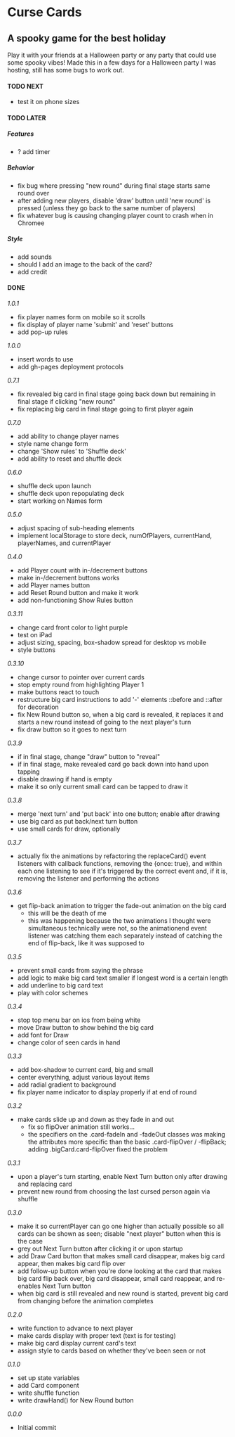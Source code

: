 # Curse Cards

## A spooky game for the best holiday

Play it with your friends at a Halloween party or any party that could use some spooky vibes! Made this in a few days for a Halloween party I was hosting, still has some bugs to work out.

#### TODO NEXT

- test it on phone sizes

#### TODO LATER

##### Features

- ? add timer

##### Behavior

- fix bug where pressing "new round" during final stage starts same round over
- after adding new players, disable 'draw' button until 'new round' is pressed (unless they go back to the same number of players)
- fix whatever bug is causing changing player count to crash when in Chromee

##### Style

- add sounds
- should I add an image to the back of the card?
- add credit

#### DONE

_1.0.1_

- fix player names form on mobile so it scrolls
- fix display of player name 'submit' and 'reset' buttons
- add pop-up rules

_1.0.0_

- insert words to use
- add gh-pages deployment protocols

_0.7.1_

- fix revealed big card in final stage going back down but remaining in final stage if clicking "new round"
- fix replacing big card in final stage going to first player again

_0.7.0_

- add ability to change player names
- style name change form
- change 'Show rules' to 'Shuffle deck'
- add ability to reset and shuffle deck

_0.6.0_

- shuffle deck upon launch
- shuffle deck upon repopulating deck
- start working on Names form

_0.5.0_

- adjust spacing of sub-heading elements
- implement localStorage to store deck, numOfPlayers, currentHand, playerNames, and currentPlayer

_0.4.0_

- add Player count with in-/decrement buttons
- make in-/decrement buttons works
- add Player names button
- add Reset Round button and make it work
- add non-functioning Show Rules button

_0.3.11_

- change card front color to light purple
- test on iPad
- adjust sizing, spacing, box-shadow spread for desktop vs mobile
- style buttons

_0.3.10_

- change cursor to pointer over current cards
- stop empty round from highlighting Player 1
- make buttons react to touch
- restructure big card instructions to add '-' elements ::before and ::after for decoration
- fix New Round button so, when a big card is revealed, it replaces it and starts a new round instead of going to the next player's turn
- fix draw button so it goes to next turn

_0.3.9_

- if in final stage, change "draw" button to "reveal"
- if in final stage, make revealed card go back down into hand upon tapping
- disable drawing if hand is empty
- make it so only current small card can be tapped to draw it

_0.3.8_

- merge 'next turn' and 'put back' into one button; enable after drawing
- use big card as put back/next turn button
- use small cards for draw, optionally

_0.3.7_

- actually fix the animations by refactoring the replaceCard() event listeners with callback functions, removing the {once: true}, and within each one listening to see if it's triggered by the correct event and, if it is, removing the listener and performing the actions

_0.3.6_

- get flip-back animation to trigger the fade-out animation on the big card
  - this will be the death of me
  - this was happening because the two animations I thought were simultaneous technically were not, so the animationend event listener was catching them each separately instead of catching the end of flip-back, like it was supposed to

_0.3.5_

- prevent small cards from saying the phrase
- add logic to make big card text smaller if longest word is a certain length
- add underline to big card text
- play with color schemes

_0.3.4_

- stop top menu bar on ios from being white
- move Draw button to show behind the big card
- add font for Draw
- change color of seen cards in hand

_0.3.3_

- add box-shadow to current card, big and small
- center everything, adjust various layout items
- add radial gradient to background
- fix player name indicator to display properly if at end of round

_0.3.2_

- make cards slide up and down as they fade in and out
  - fix so flipOver animation still works...
  - the specifiers on the .card-fadeIn and -fadeOut classes was making the attributes more specific than the basic .card-flipOver / -flipBack; adding .bigCard.card-flipOver fixed the problem

_0.3.1_

- upon a player's turn starting, enable Next Turn button only after drawing and replacing card
- prevent new round from choosing the last cursed person again via shuffle

_0.3.0_

- make it so currentPlayer can go one higher than actually possible so all cards can be shown as seen; disable "next player" button when this is the case
- grey out Next Turn button after clicking it or upon startup
- add Draw Card button that makes small card disappear, makes big card appear, then makes big card flip over
- add follow-up button when you're done looking at the card that makes big card flip back over, big card disappear, small card reappear, and re-enables Next Turn button
- when big card is still revealed and new round is started, prevent big card from changing before the animation completes

_0.2.0_

- write function to advance to next player
- make cards display with proper text (text is for testing)
- make big card display current card's text
- assign style to cards based on whether they've been seen or not

_0.1.0_

- set up state variables
- add Card component
- write shuffle function
- write drawHand() for New Round button

_0.0.0_

- Initial commit
